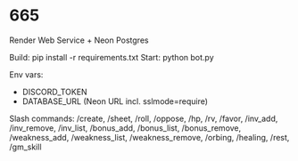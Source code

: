 # 665
Render Web Service + Neon Postgres

Build:  pip install -r requirements.txt
Start:  python bot.py

Env vars:
- DISCORD_TOKEN
- DATABASE_URL  (Neon URL incl. sslmode=require)

Slash commands: /create, /sheet, /roll, /oppose, /hp, /rv, /favor, 
/inv_add, /inv_remove, /inv_list, /bonus_add, /bonus_list, /bonus_remove,
/weakness_add, /weakness_list, /weakness_remove, /orbing, /healing, /rest, /gm_skill
